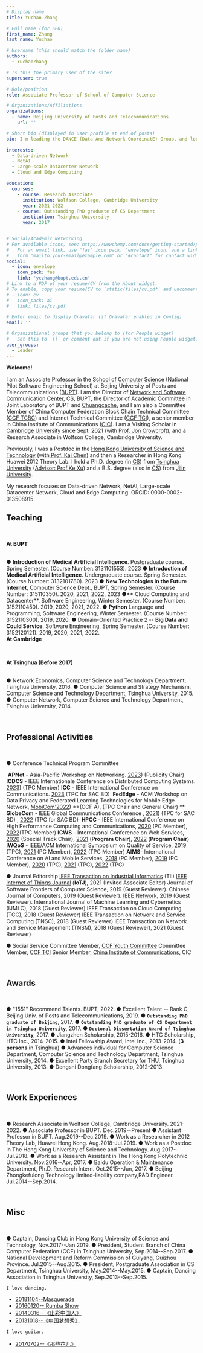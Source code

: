 ```yaml
---
# Display name
title: Yuchao Zhang

# Full name (for SEO)
first_name: Zhang
last_name: Yuchao

# Username (this should match the folder name)
authors:
  - YuchaoZhang

# Is this the primary user of the site?
superuser: true

# Role/position
role: Associate Professor of School of Computer Science

# Organizations/Affiliations
organizations:
  - name: Beijing University of Posts and Telecommunications
    url: ''

# Short bio (displayed in user profile at end of posts)
bio: I'm leading the DANCE (Data And Network CoordinatE) Group, and looking for self-motivated students to work with me at BUPT. Please feel free to drop me an email with your CV after reading [this](./dance_group.pptx).

interests:
  - Data-driven Network
  - NetAI
  - Large-scale Datacenter Network
  - Cloud and Edge Computing

education:
  courses:
    - course: Research Associate
      institution: Wolfson College, Cambridge University
      year: 2021-2022
    - course: Outstanding PhD graduate of CS Department
      institution: Tsinghua University
      year: 2017


# Social/Academic Networking
# For available icons, see: https://wowchemy.com/docs/getting-started/page-builder/#icons
#   For an email link, use "fas" icon pack, "envelope" icon, and a link in the
#   form "mailto:your-email@example.com" or "#contact" for contact widget.
social:
  - icon: envelope
    icon_pack: fas
    link: 'yczhang@bupt.edu.cn'
# Link to a PDF of your resume/CV from the About widget.
# To enable, copy your resume/CV to `static/files/cv.pdf` and uncomment the lines below.
# - icon: cv
#   icon_pack: ai
#   link: files/cv.pdf

# Enter email to display Gravatar (if Gravatar enabled in Config)
email: ''

# Organizational groups that you belong to (for People widget)
#   Set this to `[]` or comment out if you are not using People widget.
user_groups:
  - Leader
---
```


**Welcome!**

I am an Associate Professor in the [School of Computer Science](https://scs.bupt.edu.cn/) (National Pilot Software Engineering School) at Beijing University of Posts and Telecommunications ([BUPT](https://www.bupt.edu.cn/)). I am the Director of [Network and  Software Communication Center](https://scs.bupt.edu.cn/info/1315/2653.htm), CS, BUPT, the Director of Academic Committee in Joint Laboratory of BUPT and [Chuangcache](https://www.chuangcache.com/), and I am also a Committee Member of China Computer Federation Block Chain Technical Committee ([CCF TCBC](https://www.ccf.org.cn/Chapters/TC/TC_Listing/TCBC/))  and Internet Technical Committee ([CCF TCI](https://www.ccf.org.cn/Chapters/TC/TC_Listing/TCI/)), a senior member in China Institute of Communications ([CIC](https://www.china-cic.cn/)). I am a Visiting Scholar in [Cambridge University](https://www.cam.ac.uk/) since Sept. 2021 (with [Prof. Jon Crowcroft](https://www.cl.cam.ac.uk/~jac22/)), and a Research Associate in Wolfson College, Cambridge University.

Previously, I was a Postdoc in the [Hong Kong University of Science and Technology](https://hkust.edu.hk/) (with[ Prof. Kai Chen](https://cse.hkust.edu.hk/~kaichen/)) and then a Researcher in Hong Kong Huawei 2012 Theory Lab. I hold a Ph.D. degree (in [CS](https://www.cs.tsinghua.edu.cn/)) from [Tsinghua University](https://www.tsinghua.edu.cn/) ([Advisor: Prof.Ke Xu](http://www.thucsnet.org/xuke.html)) and a B.S. degree (also in [CS](http://ccst.jlu.edu.cn/)) from [Jilin University](https://www.jlu.edu.cn/). 

My research focuses on Data-driven Network, NetAI, Large-scale Datacenter Network, Cloud and Edge Computing. ORCID: 0000-0002-013508915


## Teaching
<br/>

**At BUPT**

<br/>● **Introduction of Medical Artificial Intelligence**. Postgraduate course. Spring Semester. (Course Number: 3131101553). 2023
● **Introduction of Medical Artificial Intelligence**. Undergraduate course. Spring Semester. (Course Number: 3132101780). 2023
● **New Technologies in the Future Internet**, Computer Science Dept., BUPT, Spring Semester. (Course Number: 315110350). 2020, 2021, 2022, 2023
●** Cloud Computing and Datacenter**, Software Engineering,  Winter Semester. (Course Number: 3152110450). 2019, 2020, 2021, 2022.
● **Python** Language and Programming, Software Engineering,  Winter Semester. (Course Number: 3152110300). 2019, 2020.
● Domain-Oriented Practice 2 -- **Big Data and Could Service**, Software Engineering, Spring Semester. (Course Number: 3152120121). 2019, 2020, 2021, 2022.
<br/>
**At Cambridge**

<br/>

**At Tsinghua (Before 2017)**

<br/>● Network Economics, Computer Science and Technology Department, Tsinghua University, 2016.
● Computer Science and Strategy Mechanism, Computer Science and Technology Department, Tsinghua University, 2015.
● Computer Network, Computer Science and Technology Department, Tsinghua University, 2014.

<br/>


## Professional Activities

<br/>

● Conference Technical Program Committee

​    **APNet** - Asia-Pacific Workshop on Networking. [2023]([https://conferences.sigcomm.org/events/apnet2023/index.html)) (Publicity Chair)
​    **ICDCS** -  IEEE Internationale Conference on Distributed Computing Systems. [2023](https://icdcs2023.icdcs.org/)) (TPC Member)
​    **ICC** -  IEEE International Conference on Communications. [2023](https://icc2023.ieee-icc.org/authors/call-symposium-papers) (TPC for SAC BD)
​    **FedEdge** - ACM Workshop on Data Privacy and Federated Learning Technologies for Mobile Edge Network, [MobiCom'2022](https://fededge2022.github.io/index.html)) **(CCF A), (TPC Chair and General Chair) **
​    **GlobeCom** - IEEE Global Communications Conference , [2021](https://globecom2021.ieee-globecom.org/)) (TPC for SAC BD) , [2022](https://globecom2021.ieee-globecom.org) (TPC for SAC BD)
​    **HPCC** - IEEE International Conference on High Performance Computing and Communications, [2020](http://cse.stfx.ca/~hpcc/2020/index.html) (PC Member), [2022](http://cse.stfx.ca/~hpcc/2022/index.html)(TPC Member)
​    **ICWS** - International Conference on Web Services, [2020](http://www.icws.org/2020/index.html) (Special Track Chair), [2021](http://www.icws.org/2021/index.html) (**Program Chair**), [2022](http://www.icws.org/2022/index.html) (**Program Chair**)
​    **IWQoS** - IEEE/ACM International Symposium on Quality of Service, [2019](https://iwqos2019.ieee-iwqos.org/) (TPC), [2021](https://iwqos2021.ieee-iwqos.org/) (PC Member), [2022](https://iwqos2022.ieee-iwqos.org/) (TPC Member) 
​    **AIMS**- International Conference on AI and Mobile Services, [2018](http://www.ai1000.org/2018/organization.html) (PC Member), [2019](http://www.ai1000.org/2019/organization.html) (PC Member), [2020](http://www.ai1000.org/2020/organization.html) (TPC), [2021](http://www.ai1000.org/2021/organization.html) (TPC), [2022](http://www.ai1000.org/2022/organization.html) (TPC)

● Journal Editorship
    [IEEE Transaction on Industrial Informatics](https://www.ieee-ies.org/pubs/transactions-on-industrial-informatics) (TII)
    [IEEE Internet of Things Journal](https://ieee-iotj.org/) (**IoTJ**), 2021 (Invited Associate Editor)
    Journal of Software
    Frontiers of Computer Science, 2019 (Guest Reviewer).
    Chinese Journal of Computers, 2019 (Guest Reviewer).
    [IEEE Network](https://www.comsoc.org/publications/magazines/ieee-network), 2019 (Guest Reviewer).
    International Journal of Machine Learning and Cybernetics (IJMLC), 2018 (Guest Reviewer)
    IEEE Transaction on Cloud Computing (TCC), 2018 (Guest Reviewer)
    IEEE Transaction on Network and Service Computing (TNSC), 2018 (Guest Reviewer)
    IEEE Transaction on Network and Service Management (TNSM), 2018 (Guest Reviewer), 2021 (Guest Reviewer)

● Social Service
    Committee Member, [CCF Youth Committee](https://www.ccf.org.cn/gzwyh/qngzwyh/)
    Committee Member, [CCF TCI](https://www.ccf.org.cn/tc/zwmd/hlw/)
    Senior Member, [China Institute of Communications](https://www.china-cic.cn/), CIC

<br/>

## Awards

<br/>

●  "1551" Recommend Talents. BUPT, 2022.
●  Excellent Talent -- Rank C, Beijing Univ. of Posts and Telecommunications, 2019.
● <b>`Outstanding PhD graduate of Beijing`</b>, 2017.
● <b>`Outstanding PhD graduate of CS Department in Tsinghua University`</b>, 2017.
● <b>`Doctoral Dissertation Award of Tsinghua University`</b>, 2017.
● Jiangzhen Scholarship, 2015-2016.
● HTC Scholarship, HTC Inc., 2014-2015.
● Intel Fellowship Award, Intel Inc., 2013-2014. (**3 persons** in Tsinghua)
● Advances individual for Computer Science Department, Computer Science and Technology Department, Tsinghua University, 2014.
● Excellent Party Branch Secretary for THU, Tsinghua University, 2013.
● Dongshi Dongfang Scholarship, 2012-2013.

<br/>

## Work Experiences

<br/>

● Research Associate in Wolfson College, Cambridge University. 2021-2022.
● Associate Professor in BUPT.  Dec.2019--Present
● Assistant Professor in BUPT. Aug.2019--Dec.2019.
● Work as a Researcher in 2012 Theory Lab, Huawei Hong Kong. Aug.2018-Jul.2019.
● Work as a Postdoc in The Hong Kong University of Science and Technology. Aug.2017--Jul.2018.
● Work as a Research Assistant in The Hong Kong Polytechnic University. Nov.2016--Apr, 2017.
● Baidu Operation & Maintenance Department, Ph.D. Research Intern. Oct.2015--Jun, 2017.
● Beijing Zhongkefulong Technology limited-liability company,R&D Engineer.  Jul.2014--Sep.2014.

<br/>

## Misc

<br/>

● Captain, Dancing Club in Hong Kong University of Science and Technology, Nov.2017--Jan.2019.
● President, Student Branch of China Computer Federation (CCF) in Tsinghua University, Sep.2014--Sep.2017.
● National Development and Reform Commission of Guiyang, Guizhou Province. Jul.2015--Aug.2015.
● President, Postgraduate Association in CS Department, Tsinghua University, May.2014--May.2015.
● Captain, Dancing Association in Tsinghua University, Sep.2013--Sep.2015.


`I love dancing. `
* [20181104--Masquerade](https://v.qq.com/x/page/v0760ft19d0.html)
* [20160120-- Rumba Show](http://v.youku.com/v_show/id_XMTg0ODcyMTEwMA==.html?spm=a2hzp.8244740.userfeed.5!2~5~5~5!3~5~A)
* [20140316--《出彩中国人》](http://www.iqiyi.com/w_19rqz2mht5.html)
* [20131018--《中国梦想秀》](http://v.ku6.com/show/FzFOLHQYJPskuEpWI7hDvg...html?from=my)

`I love guitar.`
* [20170702--《那些花儿》](https://v.qq.com/x/page/q0520xfbz1l.html)
